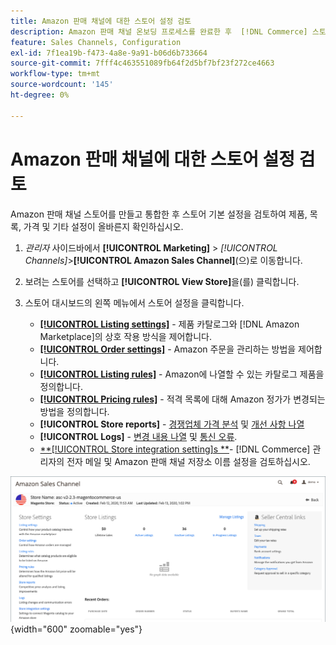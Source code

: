 ```yaml
---
title: Amazon 판매 채널에 대한 스토어 설정 검토
description: Amazon 판매 채널 온보딩 프로세스를 완료한 후  [!DNL Commerce] 스토어 설정을 검토하고 업데이트합니다.
feature: Sales Channels, Configuration
exl-id: 7f1ea19b-f473-4a8e-9a91-b06d6b733664
source-git-commit: 7fff4c463551089fb64f2d5bf7bf23f272ce4663
workflow-type: tm+mt
source-wordcount: '145'
ht-degree: 0%

---
```


# Amazon 판매 채널에 대한 스토어 설정 검토

Amazon 판매 채널 스토어를 만들고 통합한 후 스토어 기본 설정을 검토하여 제품, 목록, 가격 및 기타 설정이 올바른지 확인하십시오.

1. _관리자_ 사이드바에서 **[!UICONTROL Marketing]** > _[!UICONTROL Channels]_>**[!UICONTROL Amazon Sales Channel]**(으)로 이동합니다.

1. 보려는 스토어를 선택하고 **[!UICONTROL View Store]**&#x200B;을(를) 클릭합니다.

1. 스토어 대시보드의 왼쪽 메뉴에서 스토어 설정을 클릭합니다.

   - [**[!UICONTROL Listing settings]**](./listing-settings.md) - 제품 카탈로그와 [!DNL Amazon Marketplace]의 상호 작용 방식을 제어합니다.
   - [**[!UICONTROL Order settings]**](./order-settings.md) - Amazon 주문을 관리하는 방법을 제어합니다.
   - [**[!UICONTROL Listing rules]**](./listing-rules.md) - Amazon에 나열할 수 있는 카탈로그 제품을 정의합니다.
   - [**[!UICONTROL Pricing rules]**](./pricing-products.md) - 적격 목록에 대해 Amazon 정가가 변경되는 방법을 정의합니다.
   - **[!UICONTROL Store reports]** - [경쟁업체 가격 분석](./competitive-price-analysis.md) 및 [개선 사항 나열](./listing-improvements.md)
   - **[!UICONTROL Logs]** - [변경 내용 나열](./listing-changes-log.md) 및 [통신 오류](./communication-errors-log.md).
   - [**[!UICONTROL Store integration setting]s **](./store-integration-settings.md)- [!DNL Commerce] 관리자의 전자 메일 및 Amazon 판매 채널 저장소 이름 설정을 검토하십시오.

![대시보드 저장](assets/ob-store-review.png){width="600" zoomable="yes"}
